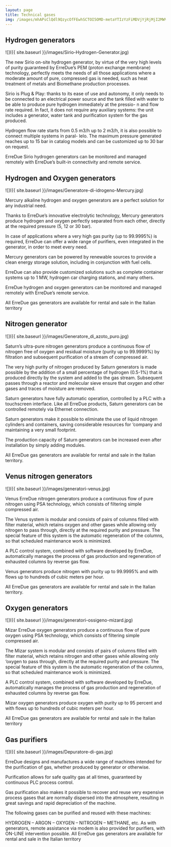 ```yaml
---
layout: page
title: Technical gases
img: /images/mhAPsClQdl9QzycOfFEwhSCTOI5OMD-metaYTIzYzFiMDVjYjRjMjI2MWVhNjJlZjFhZWY1N2I5ZmEucG5n-.png
---
```


<div class="block" markdown="1">

## Hydrogen generators

![]({{ site.baseurl }}/images/Sirio-Hydrogen-Generator.jpg)

 The new Sirio on-site hydrogen generator, by virtue of the very high levels of purity guaranteed by ErreDue’s PEM (proton exchange membrane) technology, perfectly meets the needs of all those applications where a moderate amount of pure, compressed gas is needed, such as heat treatment of metals and Biomethane production processes.

Sirio is Plug & Play: thanks to its ease of use and autonomy, it only needs to be connected to an electrical power source and the tank filled with water to be able to produce pure hydrogen immediately at the pressio- n and flow rate required. In fact, it does not require any auxiliary systems: the unit includes a generator, water tank and purification system for the gas produced.

Hydrogen flow rate starts from 0.5 m3/h up to 2 m3/h, it is also possible to connect multiple systems in paral- lelo. The maximum pressure generated reaches up to 15 bar in catalog models and can be customized up to 30 bar on request.

ErreDue Sirio hydrogen generators can be monitored and managed remotely with ErreDue’s built-in connectivity and remote service.

</div>
<div style="clear:both;"></div>
<div class="block" markdown="1">

## Hydrogen and Oxygen generators

![]({{ site.baseurl }}/images/Generatore-di-idrogeno-Mercury.jpg)

Mercury alkaline hydrogen and oxygen generators are a perfect solution for any industrial need.

Thanks to ErreDue’s innovative electrolytic technology, Mercury generators produce hydrogen and oxygen perfectly separated from each other, directly at the required pressure (5, 12 or 30 bar).

In case of applications where a very high gas purity (up to 99.9995%) is required, ErreDue can offer a wide range of purifiers, even integrated in the generator, in order to meet every need.

Mercury generators can be powered by renewable sources to provide a clean energy storage solution, including in conjunction with fuel cells.

ErreDue can also provide customized solutions such as complete container systems up to 1 MW, hydrogen car charging stations, and many others.

ErreDue hydrogen and oxygen generators can be monitored and managed remotely with ErreDue’s remote service.

All ErreDue gas generators are available for rental and sale in the Italian territory

</div>
<div style="clear:both;"></div>
<div class="block" markdown="1">

## Nitrogen generator

![]({{ site.baseurl }}/images/Generatore_di_azoto_puro.jpg)

Saturn’s ultra-pure nitrogen generators produce a continuous flow of nitrogen free of oxygen and residual moisture (purity up to 99.9999%) by filtration and subsequent purification of a stream of compressed air.

The very high purity of nitrogen produced by Saturn generators is made possible by the addition of a small percentage of hydrogen (0.5-1%) that is produced directly by the system and added to the gas stream. Subsequent passes through a reactor and molecular sieve ensure that oxygen and other gases and traces of moisture are removed.

Saturn generators have fully automatic operation, controlled by a PLC with a touchscreen interface. Like all ErreDue products, Saturn generators can be controlled remotely via Ethernet connection.

Saturn generators make it possible to eliminate the use of liquid nitrogen cylinders and containers, saving considerable resources for ‘company and maintaining a very small footprint.

The production capacity of Saturn generators can be increased even after installation by simply adding modules.

All ErreDue gas generators are available for rental and sale in the Italian territory.

</div>
<div style="clear:both;"></div>
<div class="block" markdown="1">

## Venus nitrogen generators

![]({{ site.baseurl }}/images/generatori-venus.jpg)

Venus ErreDue nitrogen generators produce a continuous flow of pure nitrogen using PSA technology, which consists of filtering simple compressed air.

The Venus system is modular and consists of pairs of columns filled with filter material, which retains oxygen and other gases while allowing only nitrogen to pass through, directly at the required purity and pressure. The special feature of this system is the automatic regeneration of the columns, so that scheduled maintenance work is minimized.

A PLC control system, combined with software developed by ErreDue, automatically manages the process of gas production and regeneration of exhausted columns by reverse gas flow.

Venus generators produce nitrogen with purity up to 99.9995% and with flows up to hundreds of cubic meters per hour.

All ErreDue gas generators are available for rental and sale in the Italian territory.

</div>
<div style="clear:both;"></div>
<div class="block" markdown="1">

## Oxygen generators

![]({{ site.baseurl }}/images/generatori-ossigeno-mizard.jpg)

Mizar ErreDue oxygen generators produce a continuous flow of pure oxygen using PSA technology, which consists of filtering simple compressed air.

The Mizar system is modular and consists of pairs of columns filled with filter material, which retains nitrogen and other gases while allowing only ‘oxygen to pass through, directly at the required purity and pressure. The special feature of this system is the automatic regeneration of the columns, so that scheduled maintenance work is minimized.

A PLC control system, combined with software developed by ErreDue, automatically manages the process of gas production and regeneration of exhausted columns by reverse gas flow.

Mizar oxygen generators produce oxygen with purity up to 95 percent and with flows up to hundreds of cubic meters per hour.

All ErreDue gas generators are available for rental and sale in the Italian territory

</div>
<div style="clear:both;"></div>
<div class="block" markdown="1">

## Gas purifiers

![]({{ site.baseurl }}/images/Depuratore-di-gas.jpg)

ErreDue designs and manufactures a wide range of machines intended for the purification of gas, whether produced by generator or otherwise.

Purification allows for safe quality gas at all times, guaranteed by continuous PLC process control.

Gas purification also makes it possible to recover and reuse very expensive process gases that are normally dispersed into the atmosphere, resulting in great savings and rapid depreciation of the machine.

The following gases can be purified and reused with these machines:

HYDROGEN – ARGON – OXYGEN – NITROGEN – METHANE, etc.
As with generators, remote assistance via modem is also provided for purifiers, with ON-LINE intervention possible.
All ErreDue gas generators are available for rental and sale in the Italian territory

</div>
<div style="clear:both;"></div>